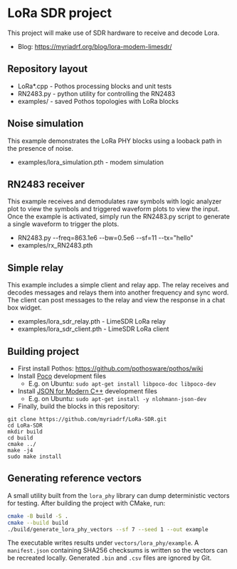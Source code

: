 # LoRa SDR project

This project will make use of SDR hardware to receive and decode Lora.

* Blog: https://myriadrf.org/blog/lora-modem-limesdr/

## Repository layout

* LoRa*.cpp - Pothos processing blocks and unit tests
* RN2483.py - python utility for controlling the RN2483
* examples/ - saved Pothos topologies with LoRa blocks

## Noise simulation

This example demonstrates the LoRa PHY blocks
using a looback path in the presence of noise.

* examples/lora_simulation.pth - modem simulation

## RN2483 receiver

This example receives and demodulates raw symbols
with logic analyzer plot to view the symbols
and triggered waveform plots to view the input.
Once the example is activated, simply run the RN2483.py
script to generate a single waveform to trigger the plots.

* RN2483.py --freq=863.1e6 --bw=0.5e6 --sf=11 --tx="hello"
* examples/rx_RN2483.pth

## Simple relay

This example includes a simple client and relay app.
The relay receives and decodes messages and
relays them into another frequency and sync word.
The client can post messages to the relay
and view the response in a chat box widget.

* examples/lora_sdr_relay.pth - LimeSDR LoRa relay
* examples/lora_sdr_client.pth - LimeSDR LoRa client

## Building project

* First install Pothos: https://github.com/pothosware/pothos/wiki 
* Install [Poco](https://pocoproject.org/) development files
  * E.g. on Ubuntu: `sudo apt-get install libpoco-doc libpoco-dev`
* Install [JSON for Modern C++](https://github.com/nlohmann/json) development files
  * E.g. on Ubuntu: `sudo apt-get install -y nlohmann-json-dev`
* Finally, build the blocks in this repository:

```
git clone https://github.com/myriadrf/LoRa-SDR.git
cd LoRa-SDR
mkdir build
cd build
cmake ../
make -j4
sudo make install
```

## Generating reference vectors

A small utility built from the `lora_phy` library can dump deterministic
vectors for testing.  After building the project with CMake, run:

```bash
cmake -B build -S .
cmake --build build
./build/generate_lora_phy_vectors --sf 7 --seed 1 --out example
```

The executable writes results under
`vectors/lora_phy/example`.  A `manifest.json` containing
SHA256 checksums is written so the vectors can be recreated locally.
Generated `.bin` and `.csv` files are ignored by Git.

